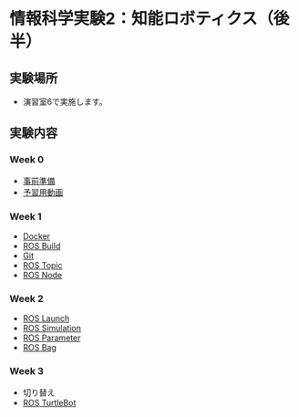 # 情報科学実験2：知能ロボティクス（後半）

## 実験場所
- 演習室6で実施します。

## 実験内容
### Week 0
- [事前準備](https://stl-apu.github.io/laboratory_experiments/preparetions)
- [予習用動画](https://youtu.be/H_ZcbYlYff4)

### Week 1
- [Docker](https://stl-apu.github.io/laboratory_experiments/docker)
- [ROS Build](https://stl-apu.github.io/laboratory_experiments/ros_build)
- [Git](https://stl-apu.github.io/laboratory_experiments/git)
- [ROS Topic](https://stl-apu.github.io/laboratory_experiments/ros_topic)
- [ROS Node](https://stl-apu.github.io/laboratory_experiments/ros_node)

### Week 2
- [ROS Launch](https://stl-apu.github.io/laboratory_experiments/ros_launch)
- [ROS Simulation](https://stl-apu.github.io/laboratory_experiments/ros_simulation)
- [ROS Parameter](https://stl-apu.github.io/laboratory_experiments/ros_parameter)
- [ROS Bag](https://stl-apu.github.io/laboratory_experiments/ros_bag)

### Week 3
- 切り替え
- [ROS TurtleBot](https://stl-apu.github.io/laboratory_experiments/ros_turtlebot)